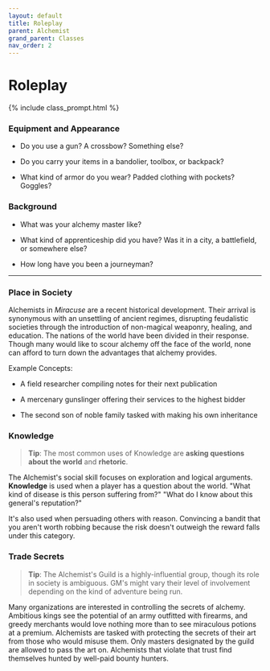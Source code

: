 ```yaml
---
layout: default
title: Roleplay
parent: Alchemist
grand_parent: Classes
nav_order: 2
---
```


# Roleplay

{% include class_prompt.html %}

### Equipment and Appearance

- Do you use a gun? A crossbow? Something else?

- Do you carry your items in a bandolier, toolbox, or backpack?

- What kind of armor do you wear? Padded clothing with pockets? Goggles?

### Background

- What was your alchemy master like?

- What kind of apprenticeship did you have? Was it in a city, a battlefield, or somewhere else?

- How long have you been a journeyman?

---

### Place in Society

Alchemists in _Miracuse_ are a recent historical development. Their arrival is synonymous with an unsettling of ancient regimes, disrupting feudalistic societies through the introduction of non-magical weaponry, healing, and education. The nations of the world have been divided in their response. Though many would like to scour alchemy off the face of the world, none can afford to turn down the advantages that alchemy provides.

Example Concepts:

- A field researcher compiling notes for their next publication

- A mercenary gunslinger offering their services to the highest bidder

- The second son of noble family tasked with making his own inheritance

### Knowledge

> **Tip**: The most common uses of Knowledge are **asking questions about the world** and **rhetoric**.

The Alchemist's social skill focuses on exploration and logical arguments. **<span style="color: {{ site.alchemist_color }}">Knowledge</span>** is used when a player has a question about the world. "What kind of disease is this person suffering from?" "What do I know about this general's reputation?"

It's also used when persuading others with reason. Convincing a bandit that you aren't worth robbing because the risk doesn't outweigh the reward falls under this category.

### Trade Secrets

> **Tip**: The Alchemist's Guild is a highly-influential group, though its role in society is ambiguous. GM's might vary their level of involvement depending on the kind of adventure being run.

Many organizations are interested in controlling the secrets of alchemy. Ambitious kings see the potential of an army outfitted with firearms, and greedy merchants would love nothing more than to see miraculous potions at a premium. Alchemists are tasked with protecting the secrets of their art from those who would misuse them. Only masters designated by the guild are allowed to pass the art on. Alchemists that violate that trust find themselves hunted by well-paid bounty hunters.

<!-- ### Roles

**_In combat..._**

The Alchemist keeps their distance, taking shots at range with **<span style="color: {{ site.alchemist_color }}">Perception</span>**.

**_Socially..._**

The Alchemist specializes in debate using **<span style="color: {{ site.alchemist_color }}">Knowledge</span>**. Their rhetorical technique is well-received by the wealthy and educated, but not as effective on less affluent listeners.

**_While exploring..._**

The Alchemist makes for an excellent lookout. Their sharp senses and wealth of lore will keep the party informed of approaching dangers well before they arrive. -->
